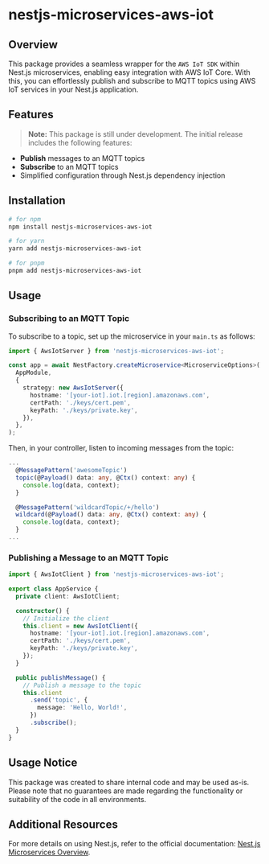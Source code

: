 # nestjs-microservices-aws-iot

## Overview

This package provides a seamless wrapper for the `AWS IoT SDK` within Nest.js microservices, enabling easy integration with AWS IoT Core. With this, you can effortlessly publish and subscribe to MQTT topics using AWS IoT services in your Nest.js application.

## Features

> **Note:** This package is still under development. The initial release includes the following features:

- **Publish** messages to an MQTT topics
- **Subscribe** to an MQTT topics
- Simplified configuration through Nest.js dependency injection

## Installation

```bash
# for npm
npm install nestjs-microservices-aws-iot

# for yarn
yarn add nestjs-microservices-aws-iot

# for pnpm
pnpm add nestjs-microservices-aws-iot
```

## Usage

### Subscribing to an MQTT Topic

To subscribe to a topic, set up the microservice in your `main.ts` as follows:

```typescript
import { AwsIotServer } from 'nestjs-microservices-aws-iot';

const app = await NestFactory.createMicroservice<MicroserviceOptions>(
  AppModule,
  {
    strategy: new AwsIotServer({
      hostname: '[your-iot].iot.[region].amazonaws.com',
      certPath: './keys/cert.pem',
      keyPath: './keys/private.key',
    }),
  },
);
```

Then, in your controller, listen to incoming messages from the topic:

```typescript
...
  @MessagePattern('awesomeTopic')
  topic(@Payload() data: any, @Ctx() context: any) {
    console.log(data, context);
  }

  @MessagePattern('wildcardTopic/+/hello')
  wildcard(@Payload() data: any, @Ctx() context: any) {
    console.log(data, context);
  }
...
```

### Publishing a Message to an MQTT Topic

```typescript
import { AwsIotClient } from 'nestjs-microservices-aws-iot';

export class AppService {
  private client: AwsIotClient;

  constructor() {
    // Initialize the client
    this.client = new AwsIotClient({
      hostname: '[your-iot].iot.[region].amazonaws.com',
      certPath: './keys/cert.pem',
      keyPath: './keys/private.key',
    });
  }

  public publishMessage() {
    // Publish a message to the topic
    this.client
      .send('topic', {
        message: 'Hello, World!',
      })
      .subscribe();
  }
}
```

## Usage Notice

This package was created to share internal code and may be used as-is. Please note that no guarantees are made regarding the functionality or suitability of the code in all environments.

## Additional Resources

For more details on using Nest.js, refer to the official documentation: [Nest.js Microservices Overview](https://docs.nestjs.com/microservices/basics).
